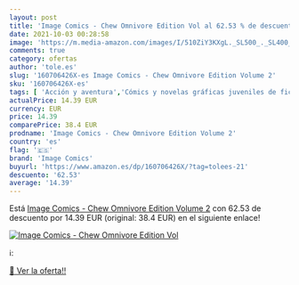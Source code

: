 ```yaml
---
layout: post
title: 'Image Comics - Chew Omnivore Edition Vol al 62.53 % de descuento'
date: 2021-10-03 00:28:58
image: 'https://m.media-amazon.com/images/I/510ZiY3KXgL._SL500_._SL400_.jpg'
comments: true
category: ofertas
author: 'tole.es'
slug: '160706426X-es Image Comics - Chew Omnivore Edition Volume 2'
sku: '160706426X-es'
tags: [ 'Acción y aventura','Cómics y novelas gráficas juveniles de ficción','Cómics y novelas gráficas juveniles de terror','Cómics y novelas gráficas para jóvenes','Cómics, manga y novelas gráficas','Ficción por género','Humor negro','Humor y sátira','Libros','Libros juveniles','Literatura y ficción','Novelas de ciencia ficción de fantasía y terror para jóvenes','Novelas juveniles de ciencia ficción y fantasía para jóvenes','Novelas juveniles de fantasmas','Novelas juveniles de terror','Terror','image comics', ]
actualPrice: 14.39 EUR
currency: EUR
price: 14.39
comparePrice: 38.4 EUR
prodname: 'Image Comics - Chew Omnivore Edition Volume 2'
country: 'es'
flag: '🇪🇸'
brand: 'Image Comics'
buyurl: 'https://www.amazon.es/dp/160706426X/?tag=tolees-21'
descuento: '62.53'
average: '14.39'
---
```


Está [Image Comics - Chew Omnivore Edition Volume 2](https://www.amazon.es/dp/160706426X/?tag=tolees-21) con 62.53 de descuento por 14.39 EUR (original: 38.4 EUR) en el siguiente enlace!

[![Image Comics - Chew Omnivore Edition Vol](https://m.media-amazon.com/images/I/510ZiY3KXgL._SL500_._SL400_.jpg)](https://www.amazon.es/dp/160706426X/?tag=tolees-21)

ℹ️:


[🛒 Ver la oferta!!](https://www.amazon.es/dp/160706426X/?tag=tolees-21)
